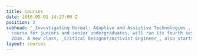 ```yaml
---
title: courses
date: 2016-05-01 14:27:00 Z
position: 3
subhead: '_Investigating Normal: Adaptive and Assistive Technologies_, a design depth
  course for juniors and senior undergraduates, will run its fourth session in fall
  2016. A new class, _Critical Designer/Activist Engineer_, also starts in 2016.'
layout: courses
---
```

